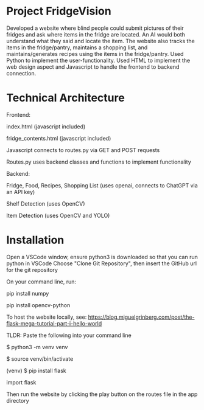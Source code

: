 # Project FridgeVision 
Developed a website where blind people could submit pictures of their fridges and ask where items in the fridge are located. An AI would both understand what they said and locate the item. The website also tracks the items in the fridge/pantry, maintains a shopping list, and maintains/generates recipes using the items in the fridge/pantry. Used Python to implement the user-functionality. Used HTML to implement the web design aspect and Javascript to handle the frontend to backend connection. 


# Technical Architecture
Frontend:

index.html (javascript included)

fridge_contents.html (javascript included)

Javascript connects to routes.py via GET and POST requests

Routes.py uses backend classes and functions to implement functionality

Backend:

Fridge, Food, Recipes, Shopping List (uses openai, connects to ChatGPT via an API key)

Shelf Detection (uses OpenCV)

Item Detection (uses OpenCV and YOLO)


# Installation
Open a VSCode window, ensure python3 is downloaded so that you can run python in VSCode
Choose "Clone Git Repository", then insert the GitHub url for the git repository

On your command line, run:

pip install numpy

pip install opencv-python

To host the website locally, see: https://blog.miguelgrinberg.com/post/the-flask-mega-tutorial-part-i-hello-world

TLDR: Paste the following into your command line

$ python3 -m venv venv

$ source venv/bin/activate

(venv) $ pip install flask

import flask

Then run the website by clicking the play button on the routes file in the app directory
